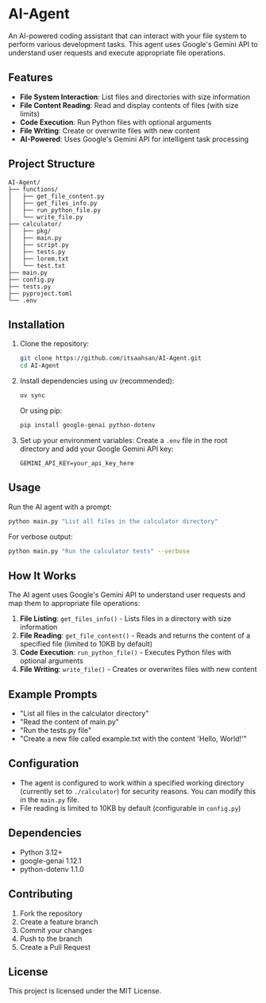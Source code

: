 # AI-Agent

An AI-powered coding assistant that can interact with your file system to perform various development tasks. This agent uses Google's Gemini API to understand user requests and execute appropriate file operations.

## Features

- **File System Interaction**: List files and directories with size information
- **File Content Reading**: Read and display contents of files (with size limits)
- **Code Execution**: Run Python files with optional arguments
- **File Writing**: Create or overwrite files with new content
- **AI-Powered**: Uses Google's Gemini API for intelligent task processing

## Project Structure

```
AI-Agent/
├── functions/
│   ├── get_file_content.py
│   ├── get_files_info.py
│   ├── run_python_file.py
│   └── write_file.py
├── calculator/
│   ├── pkg/
│   ├── main.py
│   ├── script.py
│   ├── tests.py
│   ├── lorem.txt
│   └── test.txt
├── main.py
├── config.py
├── tests.py
├── pyproject.toml
└── .env
```

## Installation

1. Clone the repository:
   ```bash
   git clone https://github.com/itsaahsan/AI-Agent.git
   cd AI-Agent
   ```

2. Install dependencies using uv (recommended):
   ```bash
   uv sync
   ```

   Or using pip:
   ```bash
   pip install google-genai python-dotenv
   ```

3. Set up your environment variables:
   Create a `.env` file in the root directory and add your Google Gemini API key:
   ```
   GEMINI_API_KEY=your_api_key_here
   ```

## Usage

Run the AI agent with a prompt:
```bash
python main.py "List all files in the calculator directory"
```

For verbose output:
```bash
python main.py "Run the calculator tests" --verbose
```

## How It Works

The AI agent uses Google's Gemini API to understand user requests and map them to appropriate file operations:

1. **File Listing**: `get_files_info()` - Lists files in a directory with size information
2. **File Reading**: `get_file_content()` - Reads and returns the content of a specified file (limited to 10KB by default)
3. **Code Execution**: `run_python_file()` - Executes Python files with optional arguments
4. **File Writing**: `write_file()` - Creates or overwrites files with new content

## Example Prompts

- "List all files in the calculator directory"
- "Read the content of main.py"
- "Run the tests.py file"
- "Create a new file called example.txt with the content 'Hello, World!'"

## Configuration

- The agent is configured to work within a specified working directory (currently set to `./calculator`) for security reasons. You can modify this in the `main.py` file.
- File reading is limited to 10KB by default (configurable in `config.py`)

## Dependencies

- Python 3.12+
- google-genai 1.12.1
- python-dotenv 1.1.0

## Contributing

1. Fork the repository
2. Create a feature branch
3. Commit your changes
4. Push to the branch
5. Create a Pull Request

## License

This project is licensed under the MIT License.